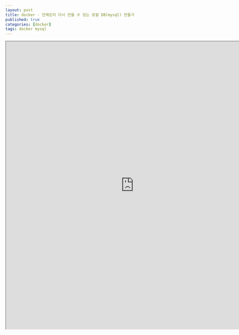 ```yaml
---
layout: post
title: docker - 언제든지 다시 만들 수 있는 로컬 DB(mysql) 만들기
published: true
categories: [docker]
tags: docker mysql
---
```

<iframe width="800" height="900" src="https://docs.google.com/document/d/e/2PACX-1vSxEED1ZZ4hiHZmsC1_rSq4Nxj7ZQksKjEOuV7w85opAK7s8kQOdM3OdH31x_LvSolyLl1NkbByvHKm/pub?embedded=true"></iframe>      

